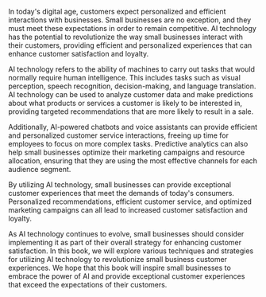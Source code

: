 
In today's digital age, customers expect personalized and efficient interactions with businesses. Small businesses are no exception, and they must meet these expectations in order to remain competitive. AI technology has the potential to revolutionize the way small businesses interact with their customers, providing efficient and personalized experiences that can enhance customer satisfaction and loyalty.

AI technology refers to the ability of machines to carry out tasks that would normally require human intelligence. This includes tasks such as visual perception, speech recognition, decision-making, and language translation. AI technology can be used to analyze customer data and make predictions about what products or services a customer is likely to be interested in, providing targeted recommendations that are more likely to result in a sale.

Additionally, AI-powered chatbots and voice assistants can provide efficient and personalized customer service interactions, freeing up time for employees to focus on more complex tasks. Predictive analytics can also help small businesses optimize their marketing campaigns and resource allocation, ensuring that they are using the most effective channels for each audience segment.

By utilizing AI technology, small businesses can provide exceptional customer experiences that meet the demands of today's consumers. Personalized recommendations, efficient customer service, and optimized marketing campaigns can all lead to increased customer satisfaction and loyalty.

As AI technology continues to evolve, small businesses should consider implementing it as part of their overall strategy for enhancing customer satisfaction. In this book, we will explore various techniques and strategies for utilizing AI technology to revolutionize small business customer experiences. We hope that this book will inspire small businesses to embrace the power of AI and provide exceptional customer experiences that exceed the expectations of their customers.
